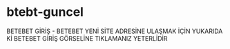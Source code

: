 # btebt-guncel
BETEBET GİRİŞ -  BETEBET YENİ SİTE ADRESİNE ULAŞMAK İÇİN YUKARIDA Kİ BETEBET GİRİŞ GÖRSELİNE TIKLAMANIZ YETERLİDİR
